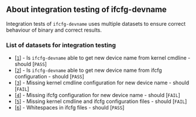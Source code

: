 ## About integration testing of ifcfg-devname

Integration tests of ``ifcfg-devname`` uses multiple datasets to ensure correct behaviour of binary and correct results.


### List of datasets for integration testing

* [[``1``](./1/)] - Is ``ifcfg-devname`` able to get new device name from kernel cmdline - should [``PASS``]
* [[``2``](./2/)] - Is ``ifcfg-devname`` able to get new device name from ifcfg configuration - should [``PASS``]
* [[``3``](./3/)] - Missing kernel cmdline configuration for new device name - should [``FAIL``]
* [[``4``](./4/)] - Missing ifcfg configuration for new device name - should [``FAIL``]
* [[``5``](./5/)] - Missing kernel cmdline and ifcfg configuration files - should [``FAIL``]
* [[``6``](./6/)] - Whitespaces in ifcfg files - should [``PASS``]
